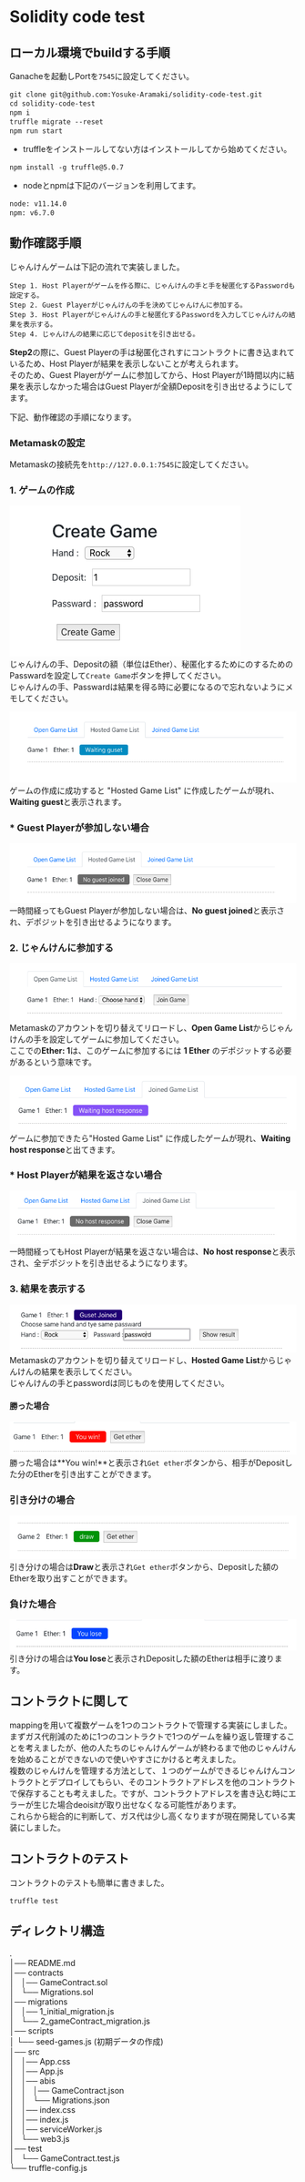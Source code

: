 # Solidity code test

## ローカル環境でbuildする手順
Ganacheを起動しPortを`7545`に設定してください。

```
git clone git@github.com:Yosuke-Aramaki/solidity-code-test.git
cd solidity-code-test
npm i
truffle migrate --reset
npm run start
```

* truffleをインストールしてない方はインストールしてから始めてください。
```
npm install -g truffle@5.0.7
```

* nodeとnpmは下記のバージョンを利用してます。
```
node: v11.14.0
npm: v6.7.0
```


## 動作確認手順

じゃんけんゲームは下記の流れで実装しました。  

```
Step 1. Host Playerがゲームを作る際に、じゃんけんの手と手を秘匿化するPasswordも設定する。  
Step 2. Guest Playerがじゃんけんの手を決めてじゃんけんに参加する。  
Step 3. Host Playerがじゃんけんの手と秘匿化するPasswordを入力してじゃんけんの結果を表示する。  
Step 4. じゃんけんの結果に応じてdepositを引き出せる。  
```

**Step2**の際に、Guest Playerの手は秘匿化されすにコントラクトに書き込まれているため、Host Playerが結果を表示しないことが考えられます。  
そのため、Guest Playerがゲームに参加してから、Host Playerが1時間以内に結果を表示しなかった場合はGuest Playerが全額Depositを引き出せるようにしてます。  

下記、動作確認の手順になります。  

### Metamaskの設定
Metamaskの接続先を`http://127.0.0.1:7545`に設定してください。

### 1. ゲームの作成
![create-game](images/create-game.png)  
じゃんけんの手、Depositの額（単位はEther）、秘匿化するためにのするためのPasswardを設定して`Create Game`ボタンを押してください。  
じゃんけんの手、Passwardは結果を得る時に必要になるので忘れないようにメモしてください。  

![waiting-guest](images/waiting-guest.png)  
ゲームの作成に成功すると "Hosted Game List" に作成したゲームが現れ、**Waiting guest**と表示されます。  

### * Guest Playerが参加しない場合
![no-guest-joined](images/no-guest-joined.png)  
一時間経ってもGuest Playerが参加しない場合は、**No guest joined**と表示され、デポジットを引き出せるようになります。  

### 2. じゃんけんに参加する
![join-game](images/join-game.png)  
Metamaskのアカウントを切り替えてリロードし、**Open Game List**からじゃんけんの手を設定してゲームに参加してください。  
ここでの**Ether: 1**は、このゲームに参加するには **1 Ether** のデポジットする必要があるという意味です。  

![waiting-host-response](images/waiting-host-response.png)  
ゲームに参加できたら"Hosted Game List" に作成したゲームが現れ、**Waiting host response**と出てきます。  

### * Host Playerが結果を返さない場合
![no-host-response](images/no-host-response.png)  
一時間経ってもHost Playerが結果を返さない場合は、**No host response**と表示され、全デポジットを引き出せるようになります。  

### 3. 結果を表示する
![show-result](images/show-result.png)  
Metamaskのアカウントを切り替えてリロードし、**Hosted Game List**からじゃんけんの結果を表示してください。  
じゃんけんの手とpasswordは同じものを使用してください。  

#### 勝った場合
![win](images/win.png)  
勝った場合は**You win!**と表示され`Get ether`ボタンから、相手がDepositした分のEtherを引き出すことができます。  

### 引き分けの場合
![draw](images/draw.png)  
引き分けの場合は**Draw**と表示され`Get ether`ボタンから、Depositした額のEtherを取り出すことができます。  

### 負けた場合
![lose](images/lose.png)  
引き分けの場合は**You lose**と表示されDepositした額のEtherは相手に渡ります。  

## コントラクトに関して
mappingを用いて複数ゲームを1つのコントラクトで管理する実装にしました。  
まずガス代削減のために1つのコントラクトで1つのゲームを繰り返し管理することを考えましたが、他の人たちのじゃんけんゲームが終わるまで他のじゃんけんを始めることができないので使いやすさにかけると考えました。  
複数のじゃんけんを管理する方法として、１つのゲームができるじゃんけんコントラクトとデプロイしてもらい、そのコントラクトアドレスを他のコントラクトで保存することも考えました。ですが、コントラクトアドレスを書き込む時にエラーが生じた場合deoisitが取り出せなくなる可能性があります。  
これらから総合的に判断して、ガス代は少し高くなりますが現在開発している実装にしました。  

## コントラクトのテスト
コントラクトのテストも簡単に書きました。

```
truffle test
```

## ディレクトリ構造
.  
│── README.md  
│── contracts  
│   │── GameContract.sol  
│   └── Migrations.sol  
│── migrations  
│   │── 1_initial_migration.js  
│   └── 2_gameContract_migration.js  
│── scripts  
│   └── seed-games.js (初期データの作成)  
│── src  
│   │── App.css  
│   │── App.js  
│   │── abis  
│   │   │── GameContract.json  
│   │   └── Migrations.json  
│   │── index.css  
│   │── index.js  
│   │── serviceWorker.js  
│   └── web3.js  
│── test  
│   └── GameContract.test.js  
└── truffle-config.js  

